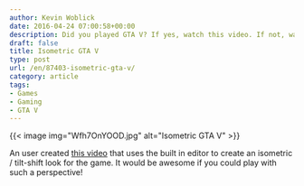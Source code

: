 ```yaml
---
author: Kevin Woblick
date: 2016-04-24 07:00:58+00:00
description: Did you played GTA V? If yes, watch this video. If not, watch it too.
draft: false
title: Isometric GTA V
type: post
url: /en/87403-isometric-gta-v/
category: article
tags:
- Games
- Gaming
- GTA V
---
```


{{< image img="Wfh7OnYOOD.jpg" alt="Isometric GTA V" >}}

An user created [this video](https://youtube.com/watch?v=VdXeORwMklU) that uses the built in editor to create an isometric / tilt-shift look for the game. It would be awesome if you could play with such a perspective!
